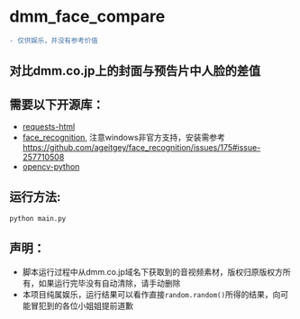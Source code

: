 # dmm_face_compare
```diff
- 仅供娱乐，并没有参考价值
```
## 对比dmm.co.jp上的封面与预告片中人脸的差值

## 需要以下开源库：
- [requests-html](https://github.com/kennethreitz/requests-html)
- [face_recognition](https://github.com/ageitgey/face_recognition),  注意windows非官方支持，安装需参考 https://github.com/ageitgey/face_recognition/issues/175#issue-257710508
- [opencv-python](https://github.com/opencv/opencv)


## 运行方法:
`python main.py`

## 声明：
- 脚本运行过程中从dmm.co.jp域名下获取到的音视频素材，版权归原版权方所有，如果运行完毕没有自动清除，请手动删除
- 本项目纯属娱乐，运行结果可以看作直接`random.random()`所得的结果，向可能冒犯到的各位小姐姐提前道歉

